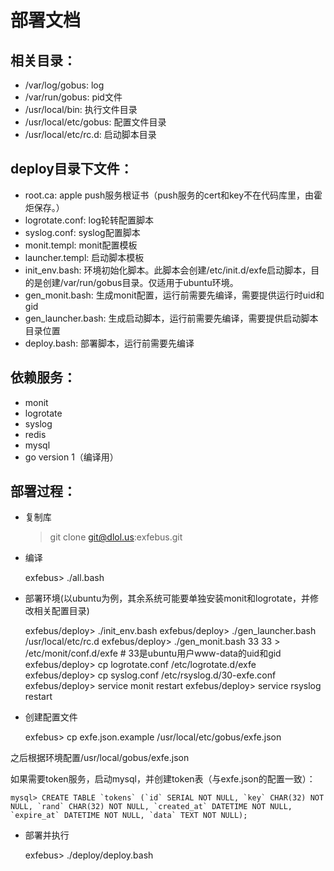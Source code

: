 部署文档
=======

相关目录：
--------

- /var/log/gobus: log
- /var/run/gobus: pid文件
- /usr/local/bin: 执行文件目录
- /usr/local/etc/gobus: 配置文件目录
- /usr/local/etc/rc.d: 启动脚本目录

deploy目录下文件：
---------------

- root.ca: apple push服务根证书（push服务的cert和key不在代码库里，由霍炬保存。）
- logrotate.conf: log轮转配置脚本
- syslog.conf: syslog配置脚本
- monit.templ: monit配置模板
- launcher.templ: 启动脚本模板
- init_env.bash: 环境初始化脚本。此脚本会创建/etc/init.d/exfe启动脚本，目的是创建/var/run/gobus目录。仅适用于ubuntu环境。
- gen_monit.bash: 生成monit配置，运行前需要先编译，需要提供运行时uid和gid
- gen_launcher.bash: 生成启动脚本，运行前需要先编译，需要提供启动脚本目录位置
- deploy.bash: 部署脚本，运行前需要先编译

依赖服务：
--------

- monit
- logrotate
- syslog
- redis
- mysql
- go version 1（编译用）

部署过程：
--------

- 复制库

    > git clone git@dlol.us:exfebus.git

- 编译

    exfebus> ./all.bash

- 部署环境(以ubuntu为例，其余系统可能要单独安装monit和logrotate，并修改相关配置目录)

    exfebus/deploy> ./init_env.bash
    exfebus/deploy> ./gen_launcher.bash /usr/local/etc/rc.d
    exfebus/deploy> ./gen_monit.bash 33 33 > /etc/monit/conf.d/exfe # 33是ubuntu用户www-data的uid和gid
    exfebus/deploy> cp logrotate.conf /etc/logrotate.d/exfe
    exfebus/deploy> cp syslog.conf /etc/rsyslog.d/30-exfe.conf
    exfebus/deploy> service monit restart
    exfebus/deploy> service rsyslog restart

- 创建配置文件

    exfebus> cp exfe.json.example /usr/local/etc/gobus/exfe.json

之后根据环境配置/usr/local/gobus/exfe.json

如果需要token服务，启动mysql，并创建token表（与exfe.json的配置一致）：

    mysql> CREATE TABLE `tokens` (`id` SERIAL NOT NULL, `key` CHAR(32) NOT NULL, `rand` CHAR(32) NOT NULL, `created_at` DATETIME NOT NULL, `expire_at` DATETIME NOT NULL, `data` TEXT NOT NULL);

- 部署并执行

    exfebus> ./deploy/deploy.bash